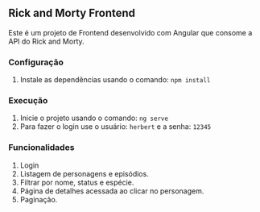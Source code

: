 ## Rick and Morty Frontend

Este é um projeto de Frontend desenvolvido com Angular que consome a API do Rick and Morty.

### Configuração
1. Instale as dependências usando o comando: `npm install`
 
### Execução
1. Inicie o projeto usando o comando: `ng serve`
2. Para fazer o login use o usuário: `herbert` e a senha: `12345`

### Funcionalidades
1. Login
2. Listagem de personagens e episódios.
3. Filtrar por nome, status e espécie.
4. Página de detalhes acessada ao clicar no personagem.
5. Paginação.